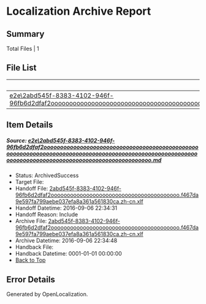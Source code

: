 # <a name='report-top'></a> Localization Archive Report

## Summary
 Total Files | 1

## File List
 Source File | Status | Details 
 ----------- | ------ | ------- 
 [e2e\2abd545f-8383-4102-946f-96fb6d2dfaf2ooooooooooooooooooooooooooooooooooooooooooooooooooooooooooooooooooooooooooooooooooooooooooooooooooooooooooooooooooooooooooooooooooooooooooooooooooooo.md](https://github.com/OpenLocalizationTestOrg/ol-test0/blob/a3fc7b827b893479cd08a1347adfdc94b98e9905/e2e/2abd545f-8383-4102-946f-96fb6d2dfaf2ooooooooooooooooooooooooooooooooooooooooooooooooooooooooooooooooooooooooooooooooooooooooooooooooooooooooooooooooooooooooooooooooooooooooooooooooooooo.md) | ArchivedSuccess | [Details](#112486630b5f113b68e5e145a50f4cca6fe3949c1)

## Item Details
##### <a name='112486630b5f113b68e5e145a50f4cca6fe3949c1'></a> Source: [e2e\2abd545f-8383-4102-946f-96fb6d2dfaf2ooooooooooooooooooooooooooooooooooooooooooooooooooooooooooooooooooooooooooooooooooooooooooooooooooooooooooooooooooooooooooooooooooooooooooooooooooooo.md](https://github.com/OpenLocalizationTestOrg/ol-test0/blob/a3fc7b827b893479cd08a1347adfdc94b98e9905/e2e/2abd545f-8383-4102-946f-96fb6d2dfaf2ooooooooooooooooooooooooooooooooooooooooooooooooooooooooooooooooooooooooooooooooooooooooooooooooooooooooooooooooooooooooooooooooooooooooooooooooooooo.md)
* Status: ArchivedSuccess
* Target File: 
* Handoff File: [2abd545f-8383-4102-946f-96fb6d2dfaf2oooooooooooooooooooooooooooooooooooooooo.f467da9e597fa799aebe037efa8a361a561830ca.zh-cn.xlf](https://github.com/OpenLocalizationTestOrg/ol-test0-handoff/blob/e156d5d18c616ea6dc7e63e40886c6450665ccf8/ol-handoff/OpenLocalizationTestOrg/ol-test0-zhcn/ci/ht/2abd545f-8383-4102-946f-96fb6d2dfaf2oooooooooooooooooooooooooooooooooooooooo.f467da9e597fa799aebe037efa8a361a561830ca.zh-cn.xlf)
* Handoff Datetime: 2016-09-06 22:34:31
* Handoff Reason: Include
* Archive File: [2abd545f-8383-4102-946f-96fb6d2dfaf2oooooooooooooooooooooooooooooooooooooooo.f467da9e597fa799aebe037efa8a361a561830ca.zh-cn.xlf](https://github.com/OpenLocalizationTestOrg/ol-test0-handoff/blob/1b833232cbf82ef7dd6bf4c440551b4a0aef6261/ol-archive/OpenLocalizationTestOrg/ol-test0-zhcn/ci/ht/2abd545f-8383-4102-946f-96fb6d2dfaf2oooooooooooooooooooooooooooooooooooooooo.f467da9e597fa799aebe037efa8a361a561830ca.zh-cn.xlf)
* Archive Datetime: 2016-09-06 22:34:48
* Handback File: 
* Handback Datetime: 0001-01-01 00:00:00
* [Back to Top](#report-top)


## Error Details

Generated by OpenLocalization.
